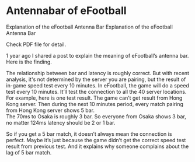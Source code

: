 # Antennabar of eFootball
Explanation of the eFootball Antenna Bar
Explanation of the eFootball Antenna Bar 

Check PDF file for detail. 

1 year ago I shared a post to explain the meaning of eFootball’s antenna bar. Here is the finding. 


The relationship between bar and latency is roughly correct. But with recent analysis, it's not determined by the server you are pairing, but the result of in-game speed test every 10 minutes. 
In eFootball, the game will do a speed test every 10 minutes. It’ll test the connection to all the 40 server locations.  
For example, here is one test result. The game can’t get result from Hong Kong server. Then during the next 10 minutes period, every match pairing from Hong Kong server shows 5 bar.  
The 70ms to Osaka is roughly 3 bar. So everyone from Osaka shows 3 bar, no matter 124ms latency should be 2 or 1 bar. 

So if you get a 5 bar match,  it doesn’t always mean the connection is perfect. Maybe it’s just because the game didn’t get the correct speed test result from previous test.  And it explains why someone complains about the lag of 5 bar match.
